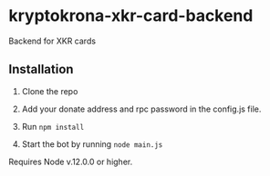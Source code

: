 # kryptokrona-xkr-card-backend
Backend for XKR cards

## Installation
1. Clone the repo

2. Add your donate address and rpc password in the config.js file.

3. Run
```npm install```

4. Start the bot by running `node main.js`

Requires Node v.12.0.0 or higher.
